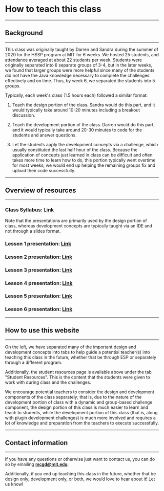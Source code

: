 # How to teach this class

***

## Background

***

This class was originally taught by Darren and Sandra during the summer of 2020 for the HSSP program at MIT for 6 weeks. We hosted 25 students, and attendance averaged at about 22 students per week. Students were originally separated into 8 separate groups of 3-4, but in the later weeks, we found that larger groups were more helpful since many of the students did not have the Java knowledge necessary to complete the challenges effectively and on time. Thus, by week 6, we separated the students into 5 groups.

Typically, each week's class (1.5 hours each) followed a similar format:

1) Teach the design portion of the class. Sandra would do this part, and it would typically take around 10-20 minutes including a breakout discussion.

2) Teach the development portion of the class. Darren would do this part, and it would typically take around 20-30 minutes to code for the students and answer questions.

3) Let the students apply the development concepts via a challenge, which usually constituted the last half hour of the class. Because the application of concepts just learned in class can be difficult and often takes more time to learn how to do, this portion typically went overtime for most weeks; we would end up helping the remaining groups fix and upload their code successfully.

***

## Overview of resources

***

### Class Syllabus: [Link](https://docs.google.com/document/d/1uZj1AmnBTRlA-HnjKWa2any9OADG_8GibNKyTXFI8jY/edit?usp=sharing)

Note that the presentations are primarily used by the design portion of class, whereas development concepts are typically taught via an IDE and not through a slides format.

### Lesson 1 presentation: [Link](https://docs.google.com/presentation/d/1YzI6-Y6ttaR_b_rnz57xpv9elWV-5e1tzrMUMkznZ_k/edit?usp=sharing)

### Lesson 2 presentation: [Link](https://docs.google.com/presentation/d/1d6EoPJthtGeBaNNTPk-HMvq90dNonIAMG2eJoHusDRs/edit?usp=sharing)

### Lesson 3 presentation: [Link](https://docs.google.com/presentation/d/1KLCiw69b4F1Df4j2beOJbS3O9Y1hgDxpm2IYFAXO7X8/edit?usp=sharing)

### Lesson 4 presentation: [Link](https://docs.google.com/presentation/d/1oRYNlhcou2s2xM5i2m6dsI3ogwwZHEKqs0yfSok5dag/edit?usp=sharing)

### Lesson 5 presentation: [Link](https://docs.google.com/presentation/d/1JJgwQ6MIZ0kfFaSOJ1OkRpvMPe2h_Jd00A-PO0IAL3I/edit?usp=sharing)

### Lesson 6 presentation: [Link](https://docs.google.com/presentation/d/1jjzZ2eLTQpeaIqMP36KdJk9d7KmFZczC4VnDTcuB2DI/edit?usp=sharing)

***

## How to use this website

***

On the left, we have separated many of the important design and development concepts into tabs to help guide a potential teacher(s) into teaching this class in the future, whether that be through ESP or separately through a different program. 

Additionally, the student resources page is available above under the tab "Student Resources". This is the content that the students were given to work with during class and the challenges.

We encourage potential teachers to consider the design and development components of the class separately; that is, due to the nature of the development portion of class with a dynamic and group-based challenge component, the design portion of this class is much easier to learn and teach to students, while the development portion of this class (that is, along with plugin development challenges) is much more involved and requires a lot of knowledge and preparation from the teachers to execute successfully.

***

## Contact information

***

If you have any questions or otherwise just want to contact us, you can do so by emailing **mcgd@mit.edu**.

Additionally, if you end up teaching this class in the future, whether that be design only, development only, or both, we would love to hear about it! Let us know!